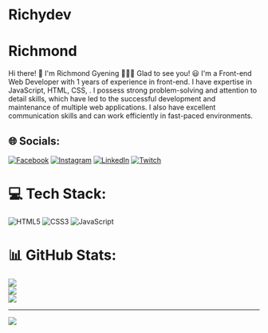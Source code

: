 # Richydev
# Richmond
Hi there! 👋
I'm Richmond Gyening 🙋🏼‍♂️ Glad to see you! 😃 I'm a Front-end Web Developer with 1 years of experience in front-end. I have expertise in JavaScript, HTML, CSS, . I possess strong problem-solving and attention to detail skills, which have led to the successful development and maintenance of multiple web applications. I also have excellent communication skills and can work efficiently in fast-paced environments.
## 🌐 Socials:
[![Facebook](https://img.shields.io/badge/Facebook-%231877F2.svg?logo=Facebook&logoColor=white)](https://facebook.com/https://web.facebook.com/) [![Instagram](https://img.shields.io/badge/Instagram-%23E4405F.svg?logo=Instagram&logoColor=white)](https://instagram.com/https://www.instagram.com/richmondgyening007/) [![LinkedIn](https://img.shields.io/badge/LinkedIn-%230077B5.svg?logo=linkedin&logoColor=white)](https://linkedin.com/in/https://www.linkedin.com/in/richmond-gyening-9b90a4260/?lipi=urn%3Ali%3Apage%3Ad_flagship3_feed%3BXX3k4XPDST%2BSHUMgjPZYXA%3D%3D) [![Twitch](https://img.shields.io/badge/Twitch-%239146FF.svg?logo=Twitch&logoColor=white)](https://twitch.tv/https://twitter.com/GyeningRichmond) 

# 💻 Tech Stack:
![HTML5](https://img.shields.io/badge/html5-%23E34F26.svg?style=for-the-badge&logo=html5&logoColor=white) ![CSS3](https://img.shields.io/badge/css3-%231572B6.svg?style=for-the-badge&logo=css3&logoColor=white) ![JavaScript](https://img.shields.io/badge/javascript-%23323330.svg?style=for-the-badge&logo=javascript&logoColor=%23F7DF1E)
# 📊 GitHub Stats:
![](https://github-readme-stats.vercel.app/api?username=RichyDev07&theme=dark&hide_border=false&include_all_commits=false&count_private=false)<br/>
![](https://github-readme-streak-stats.herokuapp.com/?user=RichyDev07&theme=dark&hide_border=false)<br/>
![](https://github-readme-stats.vercel.app/api/top-langs/?username=RichyDev07&theme=dark&hide_border=false&include_all_commits=false&count_private=false&layout=compact)

---
[![](https://visitcount.itsvg.in/api?id=RichyDev07&icon=0&color=0)](https://visitcount.itsvg.in)

<!-- Proudly created with GPRM ( https://gprm.itsvg.in ) -->
